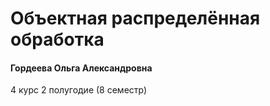 # Объектная распределённая обработка

#### Гордеева Ольга Александровна

4 курс 2 полугодие (8 семестр)
